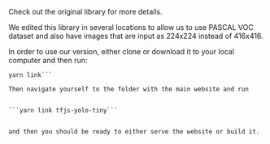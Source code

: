 Check out the original library for more details.

We edited this library in several locations to allow us to use PASCAL VOC dataset and also have images that are input as 224x224 instead of 416x416.

In order to use our version, either clone or download it to your local computer and then run:
```yarn build
yarn link```

Then navigate yourself to the folder with the main website and run


```yarn link tfjs-yolo-tiny```


and then you should be ready to either serve the website or build it. 


